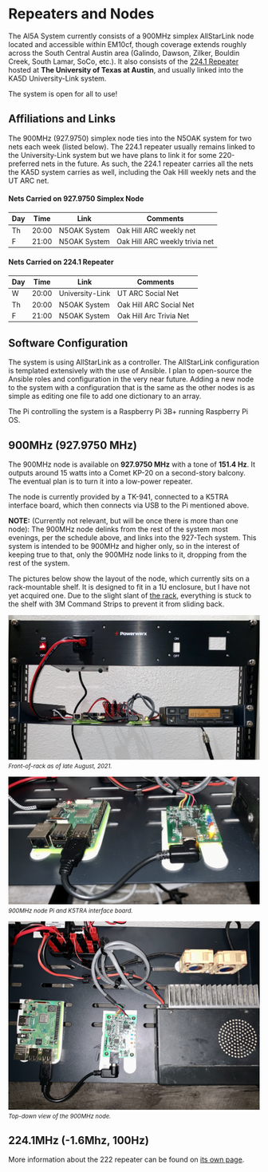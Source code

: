 # Repeaters and Nodes

The AI5A System currently consists of a 900MHz simplex AllStarLink node located
and accessible within EM10cf, though coverage extends roughly across the South
Central Austin area (Galindo, Dawson, Zilker, Bouldin Creek, South Lamar, SoCo,
etc.). It also consists of the [224.1 Repeater](224.100MHz.md) hosted at **The
University of Texas at Austin**, and usually linked into the KA5D
University-Link system.

The system is open for all to use!

## Affiliations and Links

The 900MHz (927.9750) simplex node ties into the N5OAK system for two nets each
week (listed below). The 224.1 repeater usually remains linked to the
University-Link system but we have plans to link it for some 220-preferred nets
in the future. As such, the 224.1 repeater carries all the nets the KA5D system
carries as well, including the Oak Hill weekly nets and the UT ARC net.

#### Nets Carried on 927.9750 Simplex Node

| Day | Time | Link | Comments |
| --- | ---- | ---- | -------- |
| Th | 20:00 | N5OAK System | Oak Hill ARC weekly net |
| F | 21:00 | N5OAK System | Oak Hill ARC weekly trivia net |

#### Nets Carried on 224.1 Repeater

| Day | Time | Link | Comments |
| --- | ---- | ---- | -------- |
| W | 20:00 | University-Link | UT ARC Social Net |
| Th | 20:00 | N5OAK System | Oak Hill ARC Social Net |
| F | 21:00 | N5OAK System | Oak Hill Arc Trivia Net |

## Software Configuration

The system is using AllStarLink as a controller. The AllStarLink configuration
is templated extensively with the use of Ansible. I plan to open-source the
Ansible roles and configuration in the very near future. Adding a new node to
the system with a configuration that is the same as the other nodes is as simple
as editing one file to add one dictionary to an array.

The Pi controlling the system is a Raspberry Pi 3B+ running Raspberry Pi OS.

## 900MHz (927.9750 MHz)

The 900MHz node is available on **927.9750 MHz** with a tone of **151.4 Hz**.
It outputs around 15 watts into a Comet KP-20 on a second-story balcony. The
eventual plan is to turn it into a low-power repeater.

The node is currently provided by a TK-941, connected to a K5TRA interface
board, which then connects via USB to the Pi mentioned above.

**NOTE:** (Currently not relevant, but will be once there is more than one
node): The 900MHz node delinks from the rest of the system most evenings, per
the schedule above, and links into the 927-Tech system. This system is intended
to be 900MHz and higher only, so in the interest of keeping true to that, only
the 900MHz node links to it, dropping from the rest of the system.

The pictures below show the layout of the node, which currently sits on a
rack-mountable shelf. It is designed to fit in a 1U enclosure, but I have not
yet acquired one. Due to the slight slant of
[the rack](https://www.amazon.com/dp/B001U14MO8/), everything is stuck to the
shelf with 3M Command Strips to prevent it from sliding back.

![Front of rack](/images/node-rack-front.jpg)
<small style="font-style:italic">
  Front-of-rack as of late August, 2021.
</small>

![Pi and interface](/images/node-900-pi.jpg)
<small style="font-style:italic">
  900MHz node Pi and K5TRA interface board.
</small>

![Top-down](/images/node-900-topdown.jpg)
<small style="font-style:italic">
  Top-down view of the 900MHz node.
</small>

## 224.1MHz (-1.6Mhz, 100Hz)

More information about the 222 repeater can be found on
[its own page](224.100MHz.md).

